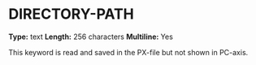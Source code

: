 # DIRECTORY-PATH
**Type:** text
**Length:** 256 characters
**Multiline:** Yes

This keyword is read and saved in the PX-file but not shown in PC-axis.
